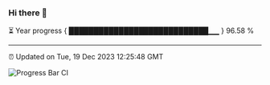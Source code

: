### Hi there 👋

⏳ Year progress { ████████████████████████████▁▁ } 96.58 %

---

⏰ Updated on Tue, 19 Dec 2023 12:25:48 GMT

![Progress Bar CI](https://github.com/liununu/liununu/workflows/Progress%20Bar%20CI/badge.svg)
